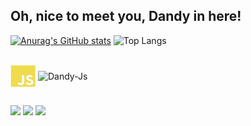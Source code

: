 <h2> Oh, nice to meet you, Dandy in here! </h2> 

[![Anurag's GitHub stats](https://github-readme-stats.vercel.app/api?username=Dendzy)](https://github.com/anuraghazra/github-readme-stats)
![Top Langs](https://github-readme-stats.vercel.app/api/top-langs/?username=Dendzy&layout=compact)

<div style="display: inline_block"><br>
  <img align="center" alt="Dandy-Js" height="35" width="40" src="https://raw.githubusercontent.com/devicons/devicon/master/icons/javascript/javascript-plain.svg">
  <img align="center" alt="Dandy-Js" height="35" width="40"  src="https://cdn.jsdelivr.net/gh/devicons/devicon/icons/java/java-original.svg" />
          
</div>

##
<div>
  <a href="https://instagram.com/yago.code" target="_blank"><img src="https://img.shields.io/badge/-Instagram-%23E4405F?style=for-the-badge&logo=instagram&logoColor=white" target="_blank"></a>
  <a href = "mailto:jose.oliveira@dcx.ufpb.br"><img src="https://img.shields.io/badge/-Gmail-%23333?style=for-the-badge&logo=gmail&logoColor=white" target="_blank"></a>
  <a href="https://www.linkedin.com/in/jos%C3%A9-oliveira-8427ba26a/" target="_blank"><img src="https://img.shields.io/badge/-LinkedIn-%230077B5?style=for-the-badge&logo=linkedin&logoColor=white" target="_blank"></a>
</div>
